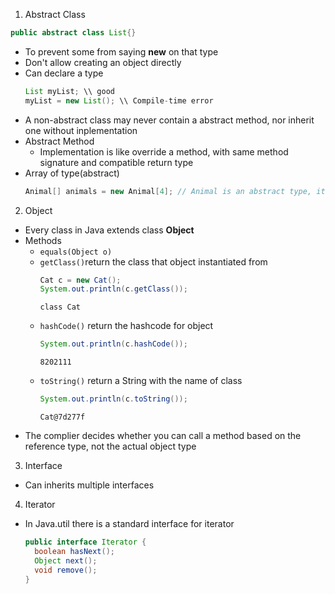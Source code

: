 1. Abstract Class
  ```java
  public abstract class List{}
  ```
  - To prevent some from saying **new** on that type
  - Don't allow creating an object directly
  - Can declare a type
    ```java
    List myList; \\ good
    myList = new List(); \\ Compile-time error
    ```
  - A non-abstract class may never contain a abstract method, nor inherit one without inplementation
  - Abstract Method
    * Implementation is like override a method, with same method signature and compatible return type
  - Array of type(abstract)
    ```java
    Animal[] animals = new Animal[4]; // Animal is an abstract type, it's not make a new object of Animal type
    ```
2. Object
  - Every class in Java extends class **Object**
  - Methods
    * `equals(Object o)`
    * `getClass()`return the class that object instantiated from
      ```java
      Cat c = new Cat();
      System.out.println(c.getClass());
      ```
      ```
      class Cat
      ```
    * `hashCode()` return the hashcode for object
      ```java
      System.out.println(c.hashCode());
      ```
      ```
      8202111
      ```
    * `toString()` return a String with the name of class
      ```java
      System.out.println(c.toString());
      ```
      ```
      Cat@7d277f
      ```
  - The complier decides whether you can call a method based on the reference type, not the actual object type
      
  
3. Interface
  - Can inherits multiple interfaces

4. Iterator
  - In Java.util there is a standard interface for iterator
    ```java
    public interface Iterator {
      boolean hasNext();
      Object next();
      void remove();
    }
    ```

